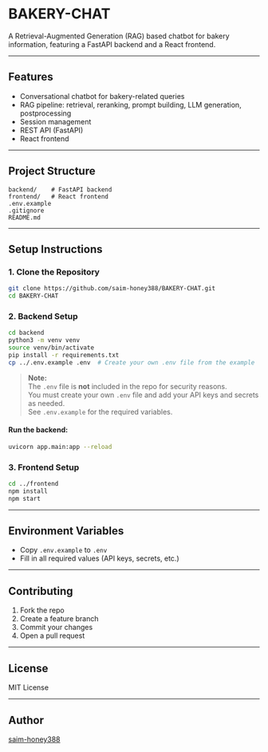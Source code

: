 # BAKERY-CHAT

A Retrieval-Augmented Generation (RAG) based chatbot for bakery information, featuring a FastAPI backend and a React frontend.

---

## Features

- Conversational chatbot for bakery-related queries
- RAG pipeline: retrieval, reranking, prompt building, LLM generation, postprocessing
- Session management
- REST API (FastAPI)
- React frontend

---

## Project Structure

```
backend/    # FastAPI backend
frontend/   # React frontend
.env.example
.gitignore
README.md
```

---

## Setup Instructions

### 1. Clone the Repository

```sh
git clone https://github.com/saim-honey388/BAKERY-CHAT.git
cd BAKERY-CHAT
```

### 2. Backend Setup

```sh
cd backend
python3 -m venv venv
source venv/bin/activate
pip install -r requirements.txt
cp ../.env.example .env  # Create your own .env file from the example
```

> **Note:**  
> The `.env` file is **not** included in the repo for security reasons.  
> You must create your own `.env` file and add your API keys and secrets as needed.  
> See `.env.example` for the required variables.

#### Run the backend:

```sh
uvicorn app.main:app --reload
```

### 3. Frontend Setup

```sh
cd ../frontend
npm install
npm start
```

---

## Environment Variables

- Copy `.env.example` to `.env`
- Fill in all required values (API keys, secrets, etc.)

---

## Contributing

1. Fork the repo
2. Create a feature branch
3. Commit your changes
4. Open a pull request

---

## License

MIT License

---

## Author

[saim-honey388](https://github.com/saim-honey388)
